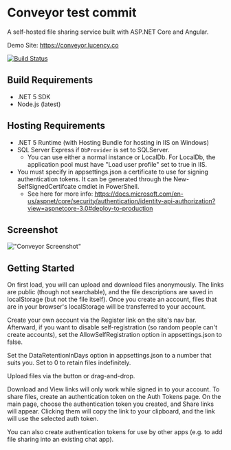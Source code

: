 # Conveyor test commit
A self-hosted file sharing service built with ASP.NET Core and Angular.

Demo Site: https://conveyor.lucency.co

[![Build Status](https://dev.azure.com/translucency/Conveyor/_apis/build/status/Conveyor?branchName=master)](https://dev.azure.com/translucency/Conveyor/_build/latest?definitionId=16&branchName=master)

## Build Requirements
* .NET 5 SDK
* Node.js (latest)

## Hosting Requirements
* .NET 5 Runtime (with Hosting Bundle for hosting in IIS on Windows)
* SQL Server Express if `DbProvider` is set to SQLServer.
    * You can use either a normal instance or LocalDb.  For LocalDb, the application pool must have "Load user profile" set to true in IIS.
* You must specify in appsettings.json a certificate to use for signing authentication tokens.  It can be generated through the New-SelfSignedCertifcate cmdlet in PowerShell.
    * See here for more info: https://docs.microsoft.com/en-us/aspnet/core/security/authentication/identity-api-authorization?view=aspnetcore-3.0#deploy-to-production


## Screenshot
!["Conveyor Screenshot"](https://lucency.co/Images/Screenshots/Conveyor1.jpg)


## Getting Started
On first load, you will can upload and download files anonymously.  The links are public (though not searchable), and the file descriptions are saved in localStorage (but not the file itself).  Once you create an account, files that are in your browser's localStorage will be transferred to your account.

Create your own account via the Register link on the site's nav bar.  Afterward, if you want to disable self-registration (so random people can't create accounts), set the AllowSelfRegistration option in appsettings.json to false.

Set the DataRetentionInDays option in appsettings.json to a number that suits you.  Set to 0 to retain files indefinitely.

Upload files via the button or drag-and-drop.

Download and View links will only work while signed in to your account.  To share files, create an authentication token on the Auth Tokens page.  On the main page, choose the authentication token you created, and Share links will appear.  Clicking them will copy the link to your clipboard, and the link will use the selected auth token.

You can also create authentication tokens for use by other apps (e.g. to add file sharing into an existing chat app).
